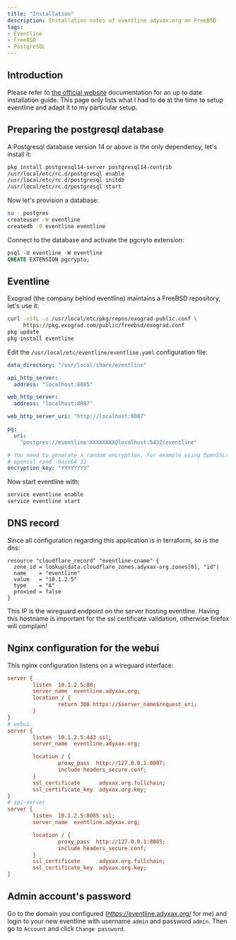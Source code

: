 ```yaml
---
title: "Installation"
description: Installation notes of eventline.adyxax.org on FreeBSD
tags:
- Eventline
- FreeBSD
- PostgreSQL
---
```


## Introduction

Please refer to [the official website](https://www.exograd.com/doc/eventline/handbook.html#_deployment_and_configuration) documentation for an up to date installation guide. This page only lists what I had to do at the time to setup eventline and adapt it to my particular setup.

## Preparing the postgresql database

A Postgresql database version 14 or above is the only dependency, let's install it:
```sh
pkg install postgresql14-server postgresql14-contrib
/usr/local/etc/rc.d/postgresql enable
/usr/local/etc/rc.d/postgresql initdb
/usr/local/etc/rc.d/postgresql start
```

Now let's provision a database:
```sh
su - postgres
createuser -W eventline
createdb -O eventline eventline
```

Connect to the database and activate the pgcryto extension:
```sql
psql -U eventline -W eventline
CREATE EXTENSION pgcrypto;
```

## Eventline

Exograd (the company behind eventline) maintains a FreeBSD repository, let's use it:
```sh
curl -sSfL -o /usr/local/etc/pkg/repos/exograd-public.conf \
     https://pkg.exograd.com/public/freebsd/exograd.conf
pkg update
pkg install eventline
```

Edit the `/usr/local/etc/eventline/eventline.yaml` configuration file:
```yaml
data_directory: "/usr/local/share/eventline"

api_http_server:
  address: "localhost:8085"

web_http_server:
  address: "localhost:8087"

web_http_server_uri: "http://localhost:8087"

pg:
  uri:
    "postgres://eventline:XXXXXXXX@localhost:5432/eventline"

# You need to generate a random encryption, for example using OpenSSL:
# openssl rand -base64 32
encryption_key: "YYYYYYYY"
```

Now start eventline with:
```sh
service eventline enable
service eventline start
```

## DNS record

Since all configuration regarding this application is in terraform, so is the dns:
```hcl
resource "cloudflare_record" "eventline-cname" {
  zone_id = lookup(data.cloudflare_zones.adyxax-org.zones[0], "id")
  name    = "eventline"
  value   = "10.1.2.5"
  type    = "A"
  proxied = false
}
```

This IP is the wireguard endpoint on the server hosting eventline. Having this hostname is important for the ssl certificate validation, otherwise firefox will complain!

## Nginx configuration for the webui

This nginx configuration listens on a wireguard interface:
```cfg
server {
        listen  10.1.2.5:80;
        server_name  eventline.adyxax.org;
        location / {
                return 308 https://$server_name$request_uri;
        }
}
# webui
server {
        listen  10.1.2.5:443 ssl;
        server_name  eventline.adyxax.org;

        location / {
                proxy_pass  http://127.0.0.1:8087;
                include headers_secure.conf;
        }
        ssl_certificate      adyxax.org.fullchain;
        ssl_certificate_key  adyxax.org.key;
}
# api-server
server {
        listen  10.1.2.5:8085 ssl;
        server_name  eventline.adyxax.org;

        location / {
                proxy_pass  http://127.0.0.1:8085;
                include headers_secure.conf;
        }
        ssl_certificate      adyxax.org.fullchain;
        ssl_certificate_key  adyxax.org.key;
}
```

## Admin account's password

Go to the domain you configured (https://eventline.adyxax.org/ for me) and login to your new eventline with username `admin` and password `admin`. Then go to `Account` and click `Change password`.
